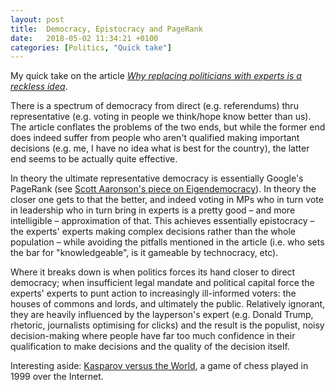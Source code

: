 ```yaml
---
layout: post
title:  Democracy, Epistocracy and PageRank
date:   2018-05-02 11:34:21 +0100
categories: [Politics, "Quick take"]
---
```

My quick take on the article [*Why replacing politicians with experts is a reckless idea*](https://www.theguardian.com/news/2018/may/01/why-replacing-politicians-with-experts-is-a-reckless-idea).

There is a spectrum of democracy from direct (e.g. referendums) thru representative (e.g. voting in people we think/hope know better than us). The article conflates the problems of the two ends, but while the former end does indeed suffer from people who aren't qualified making important decisions (e.g. me, I have no idea what is best for the country), the latter end seems to be actually quite effective.

In theory the ultimate representative democracy is essentially Google's PageRank (see [Scott Aaronson's piece on Eigendemocracy](https://www.scottaaronson.com/blog/?p=1820)). In theory the closer one gets to that the better, and indeed voting in MPs who in turn vote in leadership who in turn bring in experts is a pretty good – and more intelligible – approximation of that. This achieves essentially epistocracy – the experts' experts making complex decisions rather than the whole population – while avoiding the pitfalls mentioned in the article (i.e. who sets the bar for "knowledgeable", is it gameable by technocracy, etc).

Where it breaks down is when politics forces its hand closer to direct democracy; when insufficient legal mandate and political capital force the experts' experts to punt action to increasingly ill-informed voters: the houses of commons and lords, and ultimately the public. Relatively ignorant, they are heavily influenced by the layperson's expert (e.g. Donald Trump, rhetoric, journalists optimising for clicks) and the result is the populist, noisy decision-making where people have far too much confidence in their qualification to make decisions and the quality of the decision itself.

Interesting aside: [Kasparov versus the World](https://en.wikipedia.org/wiki/Kasparov_versus_the_World), a game of chess played in 1999 over the Internet.